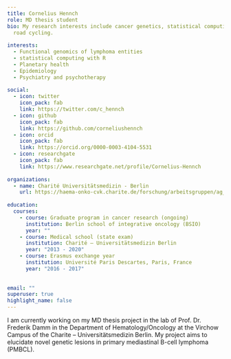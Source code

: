 ```yaml
---
title: Cornelius Hennch
role: MD thesis student
bio: My research interests include cancer genetics, statistical computing and
  road cycling.
  
interests:
  - Functional genomics of lymphoma entities
  - statistical computing with R
  - Planetary health
  - Epidemiology
  - Psychiatry and psychotherapy
  
social:
  - icon: twitter
    icon_pack: fab
    link: https://twitter.com/c_hennch
  - icon: github
    icon_pack: fab
    link: https://github.com/corneliushennch
  - icon: orcid
    icon_pack: fab
    link: https://orcid.org/0000-0003-4104-5531
  - icon: researchgate
    icon_pack: fab
    link: https://www.researchgate.net/profile/Cornelius-Hennch
    
organizations:
  - name: Charité Universitätsmedizin - Berlin
    url: https://haema-onko-cvk.charite.de/forschung/arbeitsgruppen/ag_damm/
    
education:
  courses:
    - course: Graduate program in cancer research (ongoing)
      institution: Berlin school of integrative oncology (BSIO)
      year: ""
    - course: Medical school (state exam)
      institution: Charité – Universitätsmedizin Berlin
      year: "2013 - 2020"
    - course: Erasmus exchange year
      institution: Université Paris Descartes, Paris, France
      year: "2016 - 2017"
    
    
email: ""
superuser: true
highlight_name: false
---
```

I am currently working on my MD thesis project in the lab of Prof. Dr. Frederik Damm in the Department of Hematology/Oncology at the Virchow Campus of the Charite – Universitätsmedizin Berlin. My project aims to elucidate novel genetic lesions in primary mediastinal B-cell lymphoma (PMBCL).
